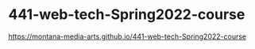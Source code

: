 # 441-web-tech-Spring2022-course
 
 https://montana-media-arts.github.io/441-web-tech-Spring2022-course
